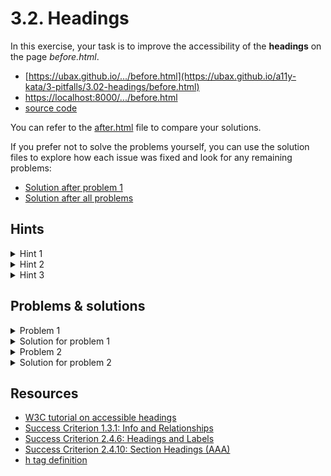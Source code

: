 # 3.2. Headings

In this exercise, your task is to improve the accessibility of the **headings** on the page _before.html_.

- [https://ubax.github.io/.../before.html](https://ubax.github.io/a11y-kata/3-pitfalls/3.02-headings/before.html)
- [https://localhost:8000/.../before.html](http://localhost:8000/3-pitfalls/3.02-headings/before.html)
- [source code](./before.html)

You can refer to the [after.html](after.html) file to compare your solutions.

If you prefer not to solve the problems yourself, you can use the solution files to explore how each issue was fixed and look for any remaining problems:

- [Solution after problem 1](https://ubax.github.io/a11y-kata/3-pitfalls/3.02-headings/after-problem-1.html)
- [Solution after all problems](https://ubax.github.io/a11y-kata/3-pitfalls/3.02-headings/after.html)

## Hints

<details>
<summary>Hint 1</summary>

Navigate using headings with a screen reader. Is anything missing?

- Mac: <kbd>Ctrl + Option + Cmd + H</kbd>
- Windows: <kbd>H</kbd>
- Android: <kbd>Swipe up + down</kbd> to select headings. Then <kbd>Swipe down</kbd>
- iOS: <kbd>Twist</kbd> to select headings. Then <kbd>Swipe down</kbd>

</details>

<details>
<summary>Hint 2</summary>

Is any element looking like a heading but not marked as one?

- You can use the [WAVE tool](https://wave.webaim.org/) to check the headings.
  - `WAVE` -> `Details` -> Uncheck everything except `Structural elements`

</details>

<details>
<summary>Hint 3</summary>

Are any levels of headings skipped?

</details>

## Problems & solutions

<details>
<summary>Problem 1</summary>

The article does not use proper heading tags. Instead, it applies styling to `<div>` elements with the classes `.h2` and `.h3`. As a result, users of screen readers will have difficulty navigating the content.

</details>
<details>
<summary>Solution for problem 1</summary>

Replace the `<div>` elements with the classes `.h2` and `.h3` with the appropriate heading tags. Change `.h2` to `<h2>` and `.h3` to `<h3>`.

```diff
- <div div class="h3">1. The Early Writing Machines</div>
+ <h3>1. The Early Writing Machines</h3>
```

</details>

<details>
<summary>Problem 2</summary>

Product titles are assigned `h5` tags, skipping several heading levels. _[Skipping heading ranks can be confusing and should be avoided where possible](https://www.w3.org/WAI/tutorials/page-structure/headings/#:~:text=Skipping%20heading%20ranks%20can%20be%20confusing%20and%20should%20be%20avoided%20where%20possible)_

</details>
<details>
<summary>Solution for problem 2</summary>

Change the `h5` tags used as product names to `h3` tags.

```diff
- <h5>Split Keyboard</h5>
+ <h3>Split Keyboard</h3>
```

</details>

## Resources

- [W3C tutorial on accessible headings](https://www.w3.org/WAI/tutorials/page-structure/headings/)
- [Success Criterion 1.3.1: Info and Relationships](https://www.w3.org/WAI/WCAG21/quickref/#info-and-relationships)
- [Success Criterion 2.4.6: Headings and Labels](https://www.w3.org/WAI/WCAG21/Understanding/headings-and-labels.html)
- [Success Criterion 2.4.10: Section Headings (AAA)](https://www.w3.org/WAI/WCAG21/Understanding/section-headings.html)
- [h tag definition](https://developer.mozilla.org/en-US/docs/Web/HTML/Element/Heading_Elements)
